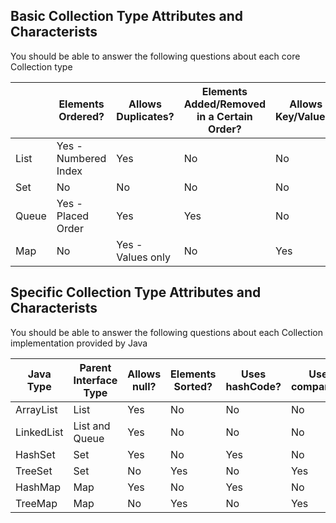 ## Basic Collection Type Attributes and Characterists

You should be able to answer the following questions about each core Collection type

|       | Elements Ordered?    | Allows Duplicates? | Elements Added/Removed in a Certain Order? | Allows Key/Values? |
| ----- | -------------------- | ------------------ | ------------------------------------------ | ------------------ |
| List  | Yes - Numbered Index | Yes                | No                                         | No                 |
| Set   | No                   | No                 | No                                         | No                 |
| Queue | Yes - Placed Order   | Yes                | Yes                                        | No                 |
| Map   | No                   | Yes - Values only  | No                                         | Yes                |

## Specific Collection Type Attributes and Characterists

You should be able to answer the following questions about each Collection implementation provided by Java

| Java Type  | Parent Interface Type | Allows null? | Elements Sorted? | Uses hashCode? | Uses compareTo? |
| ---------- | --------------------- | ------------ | ---------------- | -------------- | --------------- |
| ArrayList  | List                  | Yes          | No               | No             | No              |
| LinkedList | List and Queue        | Yes          | No               | No             | No              |
| HashSet    | Set                   | Yes          | No               | Yes            | No              |
| TreeSet    | Set                   | No           | Yes              | No             | Yes             |
| HashMap    | Map                   | Yes          | No               | Yes            | No              |
| TreeMap    | Map                   | No           | Yes              | No             | Yes             |
